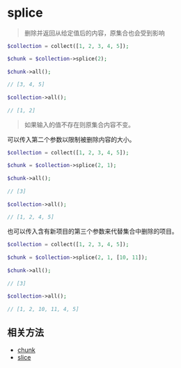 # splice

> 删除并返回从给定值后的内容，原集合也会受到影响

```php
$collection = collect([1, 2, 3, 4, 5]);

$chunk = $collection->splice(2);
 
$chunk->all();
 
// [3, 4, 5]
 
$collection->all();
 
// [1, 2]
```

> 如果输入的值不存在则原集合内容不变。

可以传入第二个参数以限制被删除内容的大小。

```php
$collection = collect([1, 2, 3, 4, 5]);
 
$chunk = $collection->splice(2, 1);
 
$chunk->all();
 
// [3]
 
$collection->all();
 
// [1, 2, 4, 5]
```

也可以传入含有新项目的第三个参数来代替集合中删除的项目。

```php
$collection = collect([1, 2, 3, 4, 5]);
 
$chunk = $collection->splice(2, 1, [10, 11]);
 
$chunk->all();
 
// [3]
 
$collection->all();
 
// [1, 2, 10, 11, 4, 5]
```

## 相关方法

- [chunk](chunk.md)
- [slice](slice.md)
